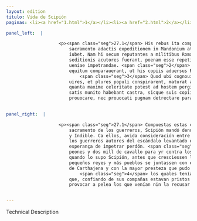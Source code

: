 ```yaml
---
layout: edition
titulo: Vida de Scipión
paginas: <li><a href="1.html">1</a></li><li><a href="2.html">2</a></li><li><a href="3.html">3</a></li><li><a href="4.html">4</a></li><li><a href="5.html">5</a></li><li><a href="6.html">6</a></li><li><a href="7.html">7</a></li><li><a href="8.html">8</a></li><li><a href="9.html">9</a></li><li><a href="10.html">10</a></li><li><a href="11.html">11</a></li><li><a href="12.html">12</a></li><li><a href="13.html">13</a></li><li><a href="14.html">14</a></li><li><a href="15.html">15</a></li><li><a href="16.html">16</a></li><li><a href="17.html">17</a></li><li><a href="18.html">18</a></li><li><a href="19.html">19</a></li><li><a href="20.html">20</a></li><li><a href="21.html">21</a></li><li><a href="22.html">22</a></li><li><a href="23.html">23</a></li><li><a href="24.html">24</a></li><li><a href="25.html">25</a></li><li><a href="26.html">26</a></li><li><a href="27.html">27</a></li><li><a href="28.html">28</a></li><li><a href="29.html">29</a></li><li><a href="30.html">30</a></li><li><a href="31.html">31</a></li><li><a href="32.html">32</a></li><li><a href="33.html">33</a></li><li><a href="34.html">34</a></li><li><a href="35.html">35</a></li><li><a href="36.html">36</a></li><li><a href="37.html">37</a></li><li><a href="38.html">38</a></li><li><a href="39.html">39</a></li><li><a href="40.html">40</a></li><li><a href="41.html">41</a></li><li><a href="42.html">42</a></li><li><a href="43.html">43</a></li><li><a href="44.html">44</a></li><li><a href="45.html">45</a></li><li><a href="46.html">46</a></li><li><a href="47.html">47</a></li><li><a href="48.html">48</a></li><li><a href="49.html">49</a></li><li><a href="50.html">50</a></li><li><a href="51.html">51</a></li><li><a href="52.html">52</a></li><li><a href="53.html">53</a></li><li><a href="54.html">54</a></li><li><a href="55.html">55</a></li><li><a href="56.html">56</a></li><li><a href="57.html">57</a></li><li><a href="58.html">58</a></li><li><a href="59.html">59</a></li><li><a href="60.html">60</a></li><li><a href="61.html">61</a></li><li><a href="62.html">62</a></li><li><a href="63.html">63</a></li><li><a href="64.html">64</a></li><li><a href="65.html">65</a></li><li><a href="66.html">66</a></li><li><a href="67.html">67</a></li><li><a href="68.html">68</a></li><li><a href="69.html">69</a></li><li><a href="70.html">70</a></li><li><a href="71.html">71</a></li><li><a href="72.html">72</a></li><li><a href="73.html">73</a></li><li><a href="74.html">74</a></li>

panel_left:  |

                    <p><span class="seg">27.1</span> His rebus ita compositis Scipio reliquisque militibus nouo
                        sacramento adactis expeditionem in Mandonium atque Indibilem pronuntiari
                        iubet. Nam hi secum reputantes a militibus Romanis qui castrenisis
                        seditionis acutores fuerant, poenam esse repetitiam, omnem spem abiecerant
                        ueniae impetrandae. <span class="seg">2</span> Atque ex eo .XX. milia peditum, duo milia
                        equitum comparauerant, ut his copiis aduersus Romanos progrederentur.
                            <span class="seg">3</span> Quod ubi cognouit Scipio, priusquam augerentur regulorum
                        uires, et plures populi conspirarent, maturat a Carthagine proficisci, et
                        quanta maxime celeritate potest ad hostem pergit. <span class="seg">4</span> Reguli loco
                        satis munito habebant castra, sicque suis copiis fidebant, ut nec alios
                        prouocare, nec prouocati pugnam detrectare parati essent. </p>
                

panel_right:  |

                    <p><span class="seg">27.1</span> Compuestas estas cosas d'esta guisa, recebido nuevo
                        sacramento de los guerreros, Scipión mandó denunçiar partida contra Mandonio
                        y Indible. Ca ellos, avida consideración entre sí que pues fueran penados
                        los guerreros autores del escándalo levantado en el real, no devían tener
                        esperança de impetrar perdón. <span class="seg">2</span> Tenían aparejados veynte mill
                        peones y dos mill de cavallo para yr contra los romanos. <span class="seg">3</span> Y
                        quando lo supo Scipión, antes que cresciessen las fuerças de aquellos
                        pequeños reyes y más pueblos se juntassen con ellos, dio priessa a partirse
                        de Carthajena y con la mayor presteza que pudo llegó do eran los enemigos,
                            <span class="seg">4</span> los quales tenían su real en logar assaz guarnecido, assí
                        que, confiando de sus compañas estavan pristos y determinados de non
                        provocar a pelea los que venían nin la recusar si fuessen provocados. </p>
                

---
```


Technical Description 
